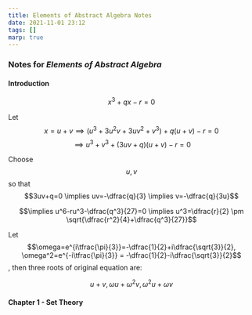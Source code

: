 ```yaml
---
title: Elements of Abstract Algebra Notes
date: 2021-11-01 23:12
tags: []
marp: true
---
```


### Notes for *Elements of Abstract Algebra*

#### Introduction

$$x^3+qx-r=0$$

Let $$x=u+v \implies (u^3+3u^2v+3uv^2+v^3)+q(u+v)-r=0$$
$$\implies u^3+v^3+(3uv+q)(u+v)-r=0$$

Choose $$u,v$$ so that $$3uv+q=0 \implies uv=-\dfrac{q}{3} \implies v=-\dfrac{q}{3u}$$

$$\implies u^6-ru^3-\dfrac{q^3}{27}=0 \implies u^3=\dfrac{r}{2} \pm \sqrt{\dfrac{r^2}{4}+\dfrac{q^3}{27}}$$

Let $$\omega=e^{i\tfrac{\pi}{3}}=-\dfrac{1}{2}+i\dfrac{\sqrt{3}}{2}, \omega^2=e^{-i\tfrac{\pi}{3}} = -\dfrac{1}{2}-i\dfrac{\sqrt{3}}{2}$$, then three roots of original equation are:

$$u+v, \omega u + \omega ^2v, \omega ^2 u + \omega v$$

#### Chapter 1 - Set Theory

